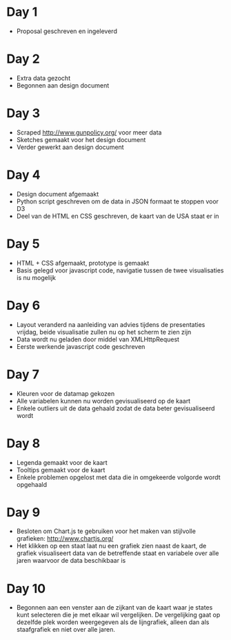 # Day 1
* Proposal geschreven en ingeleverd

# Day 2
* Extra data gezocht
* Begonnen aan design document

# Day 3
* Scraped http://www.gunpolicy.org/ voor meer data
* Sketches gemaakt voor het design document
* Verder gewerkt aan design document

# Day 4
* Design document afgemaakt
* Python script geschreven om de data in JSON formaat te stoppen voor D3
* Deel van de HTML en CSS geschreven, de kaart van de USA staat er in

# Day 5
* HTML + CSS afgemaakt, prototype is gemaakt
* Basis gelegd voor javascript code, navigatie tussen de twee visualisaties is nu mogelijk

# Day 6
* Layout veranderd na aanleiding van advies tijdens de presentaties vrijdag, beide visualisatie zullen nu op het scherm te zien zijn
* Data wordt nu geladen door middel van XMLHttpRequest
* Eerste werkende javascript code geschreven

# Day 7
* Kleuren voor de datamap gekozen
* Alle variabelen kunnen nu worden gevisualiseerd op de kaart
* Enkele outliers uit de data gehaald zodat de data beter gevisualiseerd wordt

# Day 8
* Legenda gemaakt voor de kaart
* Tooltips gemaakt voor de kaart
* Enkele problemen opgelost met data die in omgekeerde volgorde wordt opgehaald

# Day 9
* Besloten om Chart.js te gebruiken voor het maken van stijlvolle grafieken: http://www.chartjs.org/
* Het klikken op een staat laat nu een grafiek zien naast de kaart, de grafiek visualiseert data van de betreffende staat en variabele over alle jaren waarvoor de data beschikbaar is

# Day 10
* Begonnen aan een venster aan de zijkant van de kaart waar je states kunt selecteren die je met elkaar wil vergelijken. De vergelijking gaat op dezelfde plek worden weergegeven als de lijngrafiek, alleen dan als staafgrafiek en niet over alle jaren.
